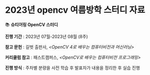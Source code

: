 # 2023년 opencv 여름방학 스터디 자료

📚 **슈티어링 OpenCV 스터디** 

**진행 기간** : 2023년 07월-2023년 08월 (8주)

**참고 문헌** : 길벗 출판사, *<OpenCV 4로 배우는 컴퓨터비전과 머신러닝>*

**커리큘럼 참고** : 패스트캠퍼스, *<OpenCV로 배우는 컴퓨터비전 프로그래밍>*

**진행 방식** : 주차별 분량을 사전 학습 후 발표자가 내용을 정리한 후 실습 진행

